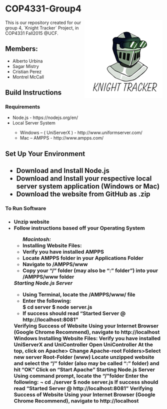 # COP4331-Group4
<div>
	<img align="right" src="https://github.com/aurbinaUCF/COP4331-Group4/blob/master/html/assets/images/logoKT.png" alt="Knight Tracker" width="250"/>
<p> This is our repository created for our group 4, `Knight Tracker` Project, in COP4331 Fall2015 @UCF.</p>
	
		
</div>

<h2> Members: </h2>
<ul>
	<li>Alberto Urbina</li>
	<li>Sagar Mistry</li>
	<li>Cristian Perez</li>
	<li>Montrel McCall</li>
</ul>


<h2>Build Instructions </h2>

<h3>Requirements</h3>
<ul>
<li>Node.js  - https://nodejs.org/en/</li>
<li>Local Server System </li><ul>
	<li>Windows – ( UniServerX ) - http://www.uniformserver.com/</li>
	<li>Mac – AMPPS  - http://www.ampps.com/</li>
</ul>
</ul>
<h2>Set Up Your Environment<h2>
<ul>
<li>Download and Install Node.js</li>
<li>Download and Install your respective local server system application (Windows or Mac)</li>
<li>Download the website from GitHub as .zip</li></ul>
<h3>To Run Software<h3>
<ul>	<li>Unzip website</li>
	<li>Follow instructions based off your Operating System</li>
<ul>	<i>Macintosh: </i>
	       <li>Installing Website Files:</li>
		<li>Verify you have installed AMPPS </li>
		<li>Locate AMPPS folder in your Applications Folder</li>
		<li>Navigate to /AMPPS/www</li>
		<li>Copy your “/” folder (may also be “:” folder”) into your /AMPPS/www folder</li></ul>
	 <i>  Starting Node.js Server</i>
	<ul><li>Using Terminal, locate the /AMPPS/www/ file 
		<li>Enter the following:</li>
			$ cd server
			$ node server.js 
		<li>If success should read  “Started Server @ http://localhost:8081”	</li>	</ul>
	     Verifying Success of Website 
		Using your Internet Browser (Google Chrome Recommend), navigate to
			http://localhost
 	Windows
	      Installing Website Files:
		Verify you have installed UniServerX and UniController
		Open UniController
		At the top, click on Apache> Change Apache-root Folders>Select new server Root-Folder (www)
		Locate unzipped website and select the “/” folder (also may be called “:” folder) and hit “OK”
		Click on “Start Apache”
	      Starting Node.js Server
		Using command prompt, locate the “/”folder 
		Enter the following:
¬	cd ./server
			$ node server.js 
		If success should read  “Started Server @ http://localhost:8081”		
	     Verifying Success of Website 
		Using your Internet Browser (Google Chrome Recommend), navigate to
			http://localhost

